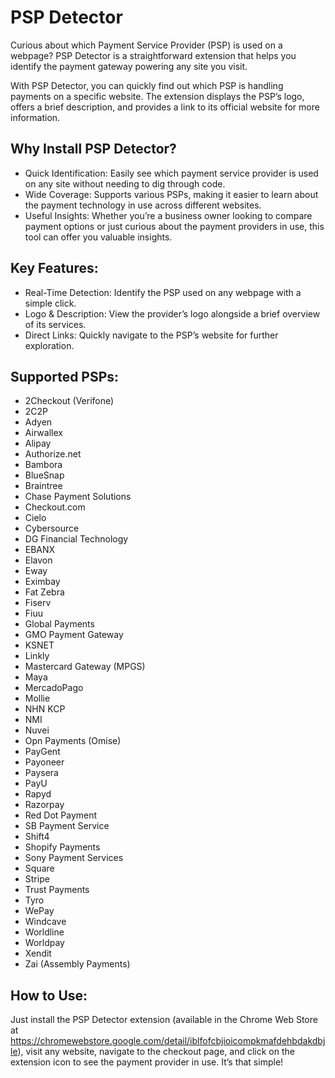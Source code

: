 # PSP Detector

Curious about which Payment Service Provider (PSP) is used on a webpage? PSP Detector is a straightforward extension that helps you identify the payment gateway powering any site you visit.

With PSP Detector, you can quickly find out which PSP is handling payments on a specific website. The extension displays the PSP’s logo, offers a brief description, and provides a link to its official website for more information.

## Why Install PSP Detector?

- Quick Identification: Easily see which payment service provider is used on any site without needing to dig through code.
- Wide Coverage: Supports various PSPs, making it easier to learn about the payment technology in use across different websites.
- Useful Insights: Whether you’re a business owner looking to compare payment options or just curious about the payment providers in use, this tool can offer you valuable insights.

## Key Features:

- Real-Time Detection: Identify the PSP used on any webpage with a simple click.
- Logo & Description: View the provider’s logo alongside a brief overview of its services.
- Direct Links: Quickly navigate to the PSP’s website for further exploration.

## Supported PSPs:

- 2Checkout (Verifone)
- 2C2P
- Adyen
- Airwallex
- Alipay
- Authorize.net
- Bambora
- BlueSnap
- Braintree
- Chase Payment Solutions
- Checkout.com
- Cielo
- Cybersource
- DG Financial Technology
- EBANX
- Elavon
- Eway
- Eximbay
- Fat Zebra
- Fiserv
- Fiuu
- Global Payments
- GMO Payment Gateway
- KSNET
- Linkly
- Mastercard Gateway (MPGS)
- Maya
- MercadoPago
- Mollie
- NHN KCP
- NMI
- Nuvei
- Opn Payments (Omise)
- PayGent
- Payoneer
- Paysera
- PayU
- Rapyd
- Razorpay
- Red Dot Payment
- SB Payment Service
- Shift4
- Shopify Payments
- Sony Payment Services
- Square
- Stripe
- Trust Payments
- Tyro
- WePay
- Windcave
- Worldline
- Worldpay
- Xendit
- Zai (Assembly Payments)

## How to Use:

Just install the PSP Detector extension (available in the Chrome Web Store at https://chromewebstore.google.com/detail/iblfofcbjioicompkmafdehbdakdbjle), visit any website, navigate to the checkout page, and click on the extension icon to see the payment provider in use. It’s that simple!
